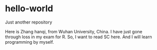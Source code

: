 # hello-world
Just another repository

Here is Zhang hanqi, from Wuhan University, China.
I have just gone through loss in my exam for R.
So, I want to read SC here. And I will learn programming by myself.
